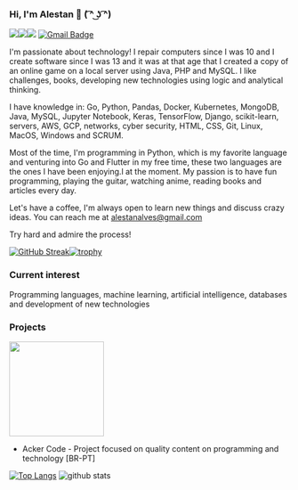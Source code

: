 ### Hi, I'm Alestan 👋 ( ͡^ ͜ʖ ͡^)

<a href="https://www.linkedin.com/in/alestan-alves/"><img src="https://img.shields.io/badge/linkedin-%230077B5.svg?&style=for-the-badge&logo=linkedin&logoColor=white"/></a><a href="https://www.instagram.com/alestan/"><img src="https://img.shields.io/badge/instagram-%23E4405F.svg?&style=for-the-badge&logo=instagram&logoColor=white"/></a><a href="https://medium.com/@alestan"><img src="https://img.shields.io/badge/medium-%2312100E.svg?&style=for-the-badge&logo=medium&logoColor=white"/></a>
[![Gmail Badge](https://img.shields.io/badge/-alestanalves@gmail.com-c14438?style=flat-square&logo=Gmail&logoColor=white&link=mailto:alestanalves@gmail.com)](mailto:alestanalves@gmail.com)

I'm passionate about technology! I repair computers since I was 10 and I create software since I was 13 and it was at that age that I created a copy of an online game on a local server using Java, PHP and MySQL. I like challenges, books, developing new technologies using logic and analytical thinking.

I have knowledge in: Go, Python, Pandas, Docker, Kubernetes, MongoDB, Java, MySQL, Jupyter Notebook, Keras, TensorFlow, Django, scikit-learn, servers, AWS, GCP, networks, cyber security, HTML, CSS, Git, Linux, MacOS, Windows and SCRUM.

Most of the time, I'm programming in Python, which is my favorite language and venturing into Go and Flutter in my free time, these two languages are the ones I have been enjoying.l at the moment. My passion is to have fun programming, playing the guitar, watching anime, reading books and articles every day. 

Let's have a coffee, I'm always open to learn new things and discuss crazy ideas. You can reach me at alestanalves@gmail.com

Try hard and admire the process!

[![GitHub Streak](https://github-readme-streak-stats.herokuapp.com?user=AlestanAlves&theme=dracula)](https://git.io/streak-stats)[![trophy](https://github-profile-trophy.vercel.app/?username=AlestanAlves&theme=dracula&column=3&margin-w=15&margin-h=15&row=2&column=3)](https://github.com/ryo-ma/github-profile-trophy)

### Current interest

Programming languages, machine learning, artificial intelligence, databases and development of new technologies 

### Projects

<a href="https://www.instagram.com/ackercode"><img width="170px" src="https://user-images.githubusercontent.com/48387196/132961438-3b45862d-6d6a-48ef-8ff2-c4b130e16b15.png"/></a>

- Acker Code - Project focused on quality content on programming and technology [BR-PT]


[![Top Langs](https://github-readme-stats.vercel.app/api/top-langs/?username=alestanalves&layout=compact)](https://github.com/anuraghazra/github-readme-stats)
![github stats](https://github-readme-stats.vercel.app/api?username=alestanalves&show_icons=true&theme=radical)

